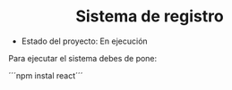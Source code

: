 <h1 align = "center"> Sistema de registro </h1>

- Estado del proyecto: En ejecución

Para ejecutar el sistema debes de pone: 

´´´npm instal react´´´
